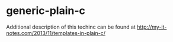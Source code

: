 generic-plain-c
===============

Additional description of this techinc can be found at  http://my-it-notes.com/2013/11/templates-in-plain-c/
